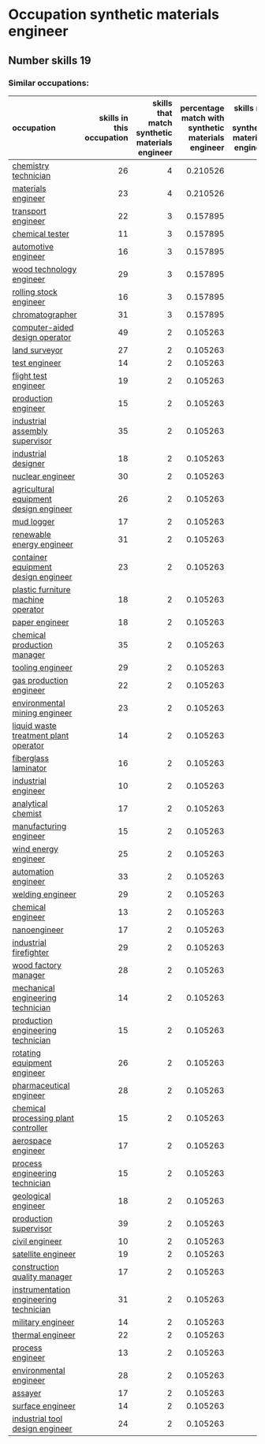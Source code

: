# Occupation synthetic materials engineer
## Number skills 19
### Similar occupations:
| occupation                                                                          |   skills in this occupation |   skills that match synthetic materials engineer |   percentage match with synthetic materials engineer |   skills not in synthetic materials engineer |
|:------------------------------------------------------------------------------------|----------------------------:|-------------------------------------------------:|-----------------------------------------------------:|---------------------------------------------:|
| [chemistry technician](chemistry_technician.md)                                     |                          26 |                                                4 |                                             0.210526 |                                           22 |
| [materials engineer](materials_engineer.md)                                         |                          23 |                                                4 |                                             0.210526 |                                           19 |
| [transport engineer](transport_engineer.md)                                         |                          22 |                                                3 |                                             0.157895 |                                           19 |
| [chemical tester](chemical_tester.md)                                               |                          11 |                                                3 |                                             0.157895 |                                            8 |
| [automotive engineer](automotive_engineer.md)                                       |                          16 |                                                3 |                                             0.157895 |                                           13 |
| [wood technology engineer](wood_technology_engineer.md)                             |                          29 |                                                3 |                                             0.157895 |                                           26 |
| [rolling stock engineer](rolling_stock_engineer.md)                                 |                          16 |                                                3 |                                             0.157895 |                                           13 |
| [chromatographer](chromatographer.md)                                               |                          31 |                                                3 |                                             0.157895 |                                           28 |
| [computer-aided design operator](computer-aided_design_operator.md)                 |                          49 |                                                2 |                                             0.105263 |                                           47 |
| [land surveyor](land_surveyor.md)                                                   |                          27 |                                                2 |                                             0.105263 |                                           25 |
| [test engineer](test_engineer.md)                                                   |                          14 |                                                2 |                                             0.105263 |                                           12 |
| [flight test engineer](flight_test_engineer.md)                                     |                          19 |                                                2 |                                             0.105263 |                                           17 |
| [production engineer](production_engineer.md)                                       |                          15 |                                                2 |                                             0.105263 |                                           13 |
| [industrial assembly supervisor](industrial_assembly_supervisor.md)                 |                          35 |                                                2 |                                             0.105263 |                                           33 |
| [industrial designer](industrial_designer.md)                                       |                          18 |                                                2 |                                             0.105263 |                                           16 |
| [nuclear engineer](nuclear_engineer.md)                                             |                          30 |                                                2 |                                             0.105263 |                                           28 |
| [agricultural equipment design engineer](agricultural_equipment_design_engineer.md) |                          26 |                                                2 |                                             0.105263 |                                           24 |
| [mud logger](mud_logger.md)                                                         |                          17 |                                                2 |                                             0.105263 |                                           15 |
| [renewable energy engineer](renewable_energy_engineer.md)                           |                          31 |                                                2 |                                             0.105263 |                                           29 |
| [container equipment design engineer](container_equipment_design_engineer.md)       |                          23 |                                                2 |                                             0.105263 |                                           21 |
| [plastic furniture machine operator](plastic_furniture_machine_operator.md)         |                          18 |                                                2 |                                             0.105263 |                                           16 |
| [paper engineer](paper_engineer.md)                                                 |                          18 |                                                2 |                                             0.105263 |                                           16 |
| [chemical production manager](chemical_production_manager.md)                       |                          35 |                                                2 |                                             0.105263 |                                           33 |
| [tooling engineer](tooling_engineer.md)                                             |                          29 |                                                2 |                                             0.105263 |                                           27 |
| [gas production engineer](gas_production_engineer.md)                               |                          22 |                                                2 |                                             0.105263 |                                           20 |
| [environmental mining engineer](environmental_mining_engineer.md)                   |                          23 |                                                2 |                                             0.105263 |                                           21 |
| [liquid waste treatment plant operator](liquid_waste_treatment_plant_operator.md)   |                          14 |                                                2 |                                             0.105263 |                                           12 |
| [fiberglass laminator](fiberglass_laminator.md)                                     |                          16 |                                                2 |                                             0.105263 |                                           14 |
| [industrial engineer](industrial_engineer.md)                                       |                          10 |                                                2 |                                             0.105263 |                                            8 |
| [analytical chemist](analytical_chemist.md)                                         |                          17 |                                                2 |                                             0.105263 |                                           15 |
| [manufacturing engineer](manufacturing_engineer.md)                                 |                          15 |                                                2 |                                             0.105263 |                                           13 |
| [wind energy engineer](wind_energy_engineer.md)                                     |                          25 |                                                2 |                                             0.105263 |                                           23 |
| [automation engineer](automation_engineer.md)                                       |                          33 |                                                2 |                                             0.105263 |                                           31 |
| [welding engineer](welding_engineer.md)                                             |                          29 |                                                2 |                                             0.105263 |                                           27 |
| [chemical engineer](chemical_engineer.md)                                           |                          13 |                                                2 |                                             0.105263 |                                           11 |
| [nanoengineer](nanoengineer.md)                                                     |                          17 |                                                2 |                                             0.105263 |                                           15 |
| [industrial firefighter](industrial_firefighter.md)                                 |                          29 |                                                2 |                                             0.105263 |                                           27 |
| [wood factory manager](wood_factory_manager.md)                                     |                          28 |                                                2 |                                             0.105263 |                                           26 |
| [mechanical engineering technician](mechanical_engineering_technician.md)           |                          14 |                                                2 |                                             0.105263 |                                           12 |
| [production engineering technician](production_engineering_technician.md)           |                          15 |                                                2 |                                             0.105263 |                                           13 |
| [rotating equipment engineer](rotating_equipment_engineer.md)                       |                          26 |                                                2 |                                             0.105263 |                                           24 |
| [pharmaceutical engineer](pharmaceutical_engineer.md)                               |                          28 |                                                2 |                                             0.105263 |                                           26 |
| [chemical processing plant controller](chemical_processing_plant_controller.md)     |                          15 |                                                2 |                                             0.105263 |                                           13 |
| [aerospace engineer](aerospace_engineer.md)                                         |                          17 |                                                2 |                                             0.105263 |                                           15 |
| [process engineering technician](process_engineering_technician.md)                 |                          15 |                                                2 |                                             0.105263 |                                           13 |
| [geological engineer](geological_engineer.md)                                       |                          18 |                                                2 |                                             0.105263 |                                           16 |
| [production supervisor](production_supervisor.md)                                   |                          39 |                                                2 |                                             0.105263 |                                           37 |
| [civil engineer](civil_engineer.md)                                                 |                          10 |                                                2 |                                             0.105263 |                                            8 |
| [satellite engineer](satellite_engineer.md)                                         |                          19 |                                                2 |                                             0.105263 |                                           17 |
| [construction quality manager](construction_quality_manager.md)                     |                          17 |                                                2 |                                             0.105263 |                                           15 |
| [instrumentation engineering technician](instrumentation_engineering_technician.md) |                          31 |                                                2 |                                             0.105263 |                                           29 |
| [military engineer](military_engineer.md)                                           |                          14 |                                                2 |                                             0.105263 |                                           12 |
| [thermal engineer](thermal_engineer.md)                                             |                          22 |                                                2 |                                             0.105263 |                                           20 |
| [process engineer](process_engineer.md)                                             |                          13 |                                                2 |                                             0.105263 |                                           11 |
| [environmental engineer](environmental_engineer.md)                                 |                          28 |                                                2 |                                             0.105263 |                                           26 |
| [assayer](assayer.md)                                                               |                          17 |                                                2 |                                             0.105263 |                                           15 |
| [surface engineer](surface_engineer.md)                                             |                          14 |                                                2 |                                             0.105263 |                                           12 |
| [industrial tool design engineer](industrial_tool_design_engineer.md)               |                          24 |                                                2 |                                             0.105263 |                                           22 |
